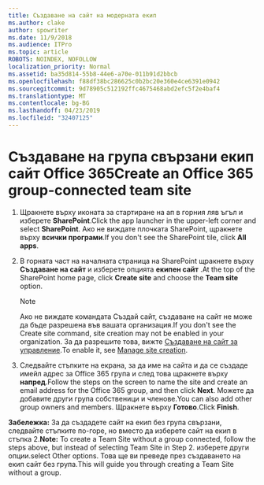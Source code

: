 ```yaml
---
title: Създаване на сайт на модерната екип
ms.author: clake
author: spowriter
ms.date: 11/9/2018
ms.audience: ITPro
ms.topic: article
ROBOTS: NOINDEX, NOFOLLOW
localization_priority: Normal
ms.assetid: ba35d814-55b8-44e6-a70e-011b91d2bbcb
ms.openlocfilehash: f88df38bc286625c0b2bc20e360e4ce6391e0942
ms.sourcegitcommit: 9d78905c512192ffc4675468abd2efc5f2e4baf4
ms.translationtype: MT
ms.contentlocale: bg-BG
ms.lasthandoff: 04/23/2019
ms.locfileid: "32407125"
---
```

# <a name="create-an-office-365-group-connected-team-site"></a><span data-ttu-id="ec254-102">Създаване на група свързани екип сайт Office 365</span><span class="sxs-lookup"><span data-stu-id="ec254-102">Create an Office 365 group-connected team site</span></span>

1. <span data-ttu-id="ec254-103">Щракнете върху иконата за стартиране на ап в горния ляв ъгъл и изберете **SharePoint**.</span><span class="sxs-lookup"><span data-stu-id="ec254-103">Click the app launcher in the upper-left corner and select **SharePoint**.</span></span> <span data-ttu-id="ec254-104">Ако не виждате плочката SharePoint, щракнете върху **всички програми**.</span><span class="sxs-lookup"><span data-stu-id="ec254-104">If you don't see the SharePoint tile, click **All apps**.</span></span>
    
2. <span data-ttu-id="ec254-105">В горната част на началната страница на SharePoint щракнете върху **Създаване на сайт** и изберете опцията **екипен сайт** .</span><span class="sxs-lookup"><span data-stu-id="ec254-105">At the top of the SharePoint home page, click **Create site** and choose the **Team site** option.</span></span> 
    
    > [!NOTE]
    > <span data-ttu-id="ec254-106">Ако не виждате командата Създай сайт, създаване на сайт не може да бъде разрешена във вашата организация.</span><span class="sxs-lookup"><span data-stu-id="ec254-106">If you don't see the Create site command, site creation may not be enabled in your organization.</span></span> <span data-ttu-id="ec254-107">За да разрешите това, вижте [Създаване на сайт за управление](https://go.microsoft.com/fwlink/?linkid=2009644).</span><span class="sxs-lookup"><span data-stu-id="ec254-107">To enable it, see [Manage site creation](https://go.microsoft.com/fwlink/?linkid=2009644).</span></span> 
  
3. <span data-ttu-id="ec254-108">Следвайте стъпките на екрана, за да име на сайта и да се създаде имейл адрес за Office 365 група и след това щракнете върху **напред**.</span><span class="sxs-lookup"><span data-stu-id="ec254-108">Follow the steps on the screen to name the site and create an email address for the Office 365 group, and then click **Next**.</span></span> <span data-ttu-id="ec254-109">Можете да добавите други група собственици и членове.</span><span class="sxs-lookup"><span data-stu-id="ec254-109">You can also add other group owners and members.</span></span> <span data-ttu-id="ec254-110">Щракнете върху **Готово**.</span><span class="sxs-lookup"><span data-stu-id="ec254-110">Click **Finish**.</span></span>
  
 <span data-ttu-id="ec254-111">**Забележка:** За да създадете сайт на екип без група свързани, следвайте стъпките по-горе, но вместо да изберете сайт на екип в стъпка 2.</span><span class="sxs-lookup"><span data-stu-id="ec254-111">**Note:** To create a Team Site without a group connected, follow the steps above, but instead of selecting Team Site in Step 2.</span></span> <span data-ttu-id="ec254-112">изберете други опции.</span><span class="sxs-lookup"><span data-stu-id="ec254-112">select Other options.</span></span> <span data-ttu-id="ec254-113">Това ще ви преведе през създаването на екип сайт без група.</span><span class="sxs-lookup"><span data-stu-id="ec254-113">This will guide you through creating a Team Site without a group.</span></span> 
    

